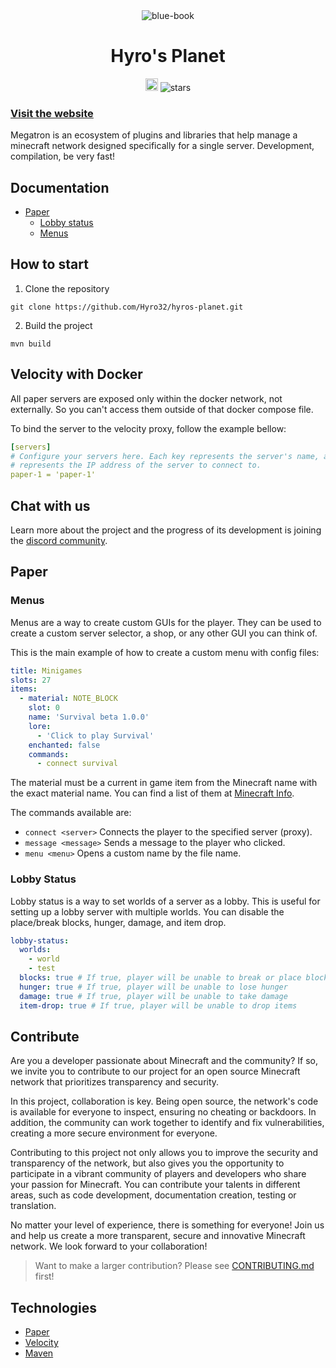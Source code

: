 <div align="center">
  <img src="https://imgur.com/3jwkDd1.png" alt="blue-book"/>
  <h1>Hyro's Planet</h1>
  <a href="https://discord.gg/5yVnrtRCGb" target="_blank"><img height=20 src="https://img.shields.io/discord/1193186539212128306" /></a>
  <img src="https://img.shields.io/github/stars/Mardroide/megatron" alt="stars">
</div>

### [Visit the website](https://hyro.one)

Megatron is an ecosystem of plugins and libraries that help manage a minecraft network designed specifically for a single server. Development, compilation, be very fast!

## Documentation

- [Paper](#paper)
  - [Lobby status](#lobby-status)
  - [Menus](#menus)

## How to start

1. Clone the repository

```console
git clone https://github.com/Hyro32/hyros-planet.git
```

2. Build the project

```console
mvn build
```

## Velocity with Docker

All paper servers are exposed only within the docker network, not externally. So you can't access them outside of that docker compose file.

To bind the server to the velocity proxy, follow the example bellow:

```yml
[servers]
# Configure your servers here. Each key represents the server's name, and the value
# represents the IP address of the server to connect to.
paper-1 = 'paper-1'
```

## Chat with us

Learn more about the project and the progress of its development is joining the [discord community](https://discord.gg/5yVnrtRCGb).

## Paper

### Menus

Menus are a way to create custom GUIs for the player. They can be used to create a custom server selector, a shop, or any other GUI you can think of.

This is the main example of how to create a custom menu with config files:

```yml
title: Minigames
slots: 27
items:
  - material: NOTE_BLOCK
    slot: 0
    name: 'Survival beta 1.0.0'
    lore:
      - 'Click to play Survival'
    enchanted: false
    commands:
      - connect survival
```

The material must be a current in game item from the Minecraft name with the exact material name. You can find a list of them at [Minecraft Info](https://www.minecraftinfo.com/IDList.htm).

The commands available are:

- `connect <server>` Connects the player to the specified server (proxy).
- `message <message>` Sends a message to the player who clicked.
- `menu <menu>` Opens a custom name by the file name.

### Lobby Status

Lobby status is a way to set worlds of a server as a lobby. This is useful for setting up a lobby server with multiple worlds.
You can disable the place/break blocks, hunger, damage, and item drop.

```yml
lobby-status:
  worlds:
    - world
    - test
  blocks: true # If true, player will be unable to break or place blocks
  hunger: true # If true, player will be unable to lose hunger
  damage: true # If true, player will be unable to take damage
  item-drop: true # If true, player will be unable to drop items
```

## Contribute

Are you a developer passionate about Minecraft and the community? If so, we invite you to contribute to our project for an open source Minecraft network that prioritizes transparency and security.

In this project, collaboration is key. Being open source, the network's code is available for everyone to inspect, ensuring no cheating or backdoors. In addition, the community can work together to identify and fix vulnerabilities, creating a more secure environment for everyone.

Contributing to this project not only allows you to improve the security and transparency of the network, but also gives you the opportunity to participate in a vibrant community of players and developers who share your passion for Minecraft. You can contribute your talents in different areas, such as code development, documentation creation, testing or translation.

No matter your level of experience, there is something for everyone! Join us and help us create a more transparent, secure and innovative Minecraft network. We look forward to your collaboration!

> Want to make a larger contribution? Please see [CONTRIBUTING.md](/CONTRIBUTING.md) first!

## Technologies

- [Paper](https://papermc.io/)
- [Velocity](https://papermc.io/software/velocity)
- [Maven](https://maven.apache.org/)
